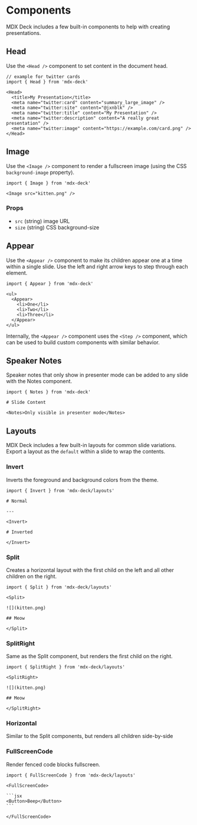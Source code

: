 # Components

MDX Deck includes a few built-in components to help with creating presentations.

## Head

Use the `<Head />` component to set content in the document head.

```mdx
// example for twitter cards
import { Head } from 'mdx-deck'

<Head>
  <title>My Presentation</title>
  <meta name="twitter:card" content="summary_large_image" />
  <meta name="twitter:site" content="@jxnblk" />
  <meta name="twitter:title" content="My Presentation" />
  <meta name="twitter:description" content="A really great presentation" />
  <meta name="twitter:image" content="https://example.com/card.png" />
</Head>
```

## Image

Use the `<Image />` component to render a fullscreen image (using the CSS `background-image` property).

```mdx
import { Image } from 'mdx-deck'

<Image src="kitten.png" />
```

### Props

- `src` (string) image URL
- `size` (string) CSS background-size

## Appear

Use the `<Appear />` component to make its children appear one at a time within a single slide.
Use the left and right arrow keys to step through each element.

```mdx
import { Appear } from 'mdx-deck'

<ul>
  <Appear>
    <li>One</li>
    <li>Two</li>
    <li>Three</li>
  </Appear>
</ul>
```

Internally, the `<Appear />` component uses the `<Step />` component, which can be used to build custom components with similar behavior.

## Speaker Notes

Speaker notes that only show in presenter mode can be added to any slide with the Notes component.

```mdx
import { Notes } from 'mdx-deck'

# Slide Content

<Notes>Only visible in presenter mode</Notes>
```

## Layouts

MDX Deck includes a few built-in layouts for common slide variations.
Export a layout as the `default` within a slide to wrap the contents.

### Invert

Inverts the foreground and background colors from the theme.

```mdx
import { Invert } from 'mdx-deck/layouts'

# Normal

---

<Invert>

# Inverted

</Invert>
```

### Split

Creates a horizontal layout with the first child on the left and all other children on the right.

```mdx
import { Split } from 'mdx-deck/layouts'

<Split>

![](kitten.png)

## Meow

</Split>
```

### SplitRight

Same as the Split component, but renders the first child on the right.

```mdx
import { SplitRight } from 'mdx-deck/layouts'

<SplitRight>

![](kitten.png)

## Meow

</SplitRight>
```

### Horizontal

Similar to the Split components, but renders all children side-by-side

### FullScreenCode

Render fenced code blocks fullscreen.

````mdx
import { FullScreenCode } from 'mdx-deck/layouts'

<FullScreenCode>

```jsx
<Button>Beep</Button>
```

</FullScreenCode>
````
